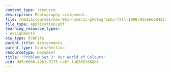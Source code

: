 ```yaml
---
content_type: resource
description: Photography assignment.
file: /media/courses/mas-961-numeric-photography-fall-1998/9d5e666042b18175ca6ffa62681868d6_ps3.pdf
file_type: application/pdf
learning_resource_types:
- Assignments
ocw_type: OCWFile
parent_title: Assignments
parent_type: CourseSection
resourcetype: Document
title: 'Problem Set 3: Our World of Colours'
uid: 9d5e6660-42b1-8175-ca6f-fa62681868d6
---
```

